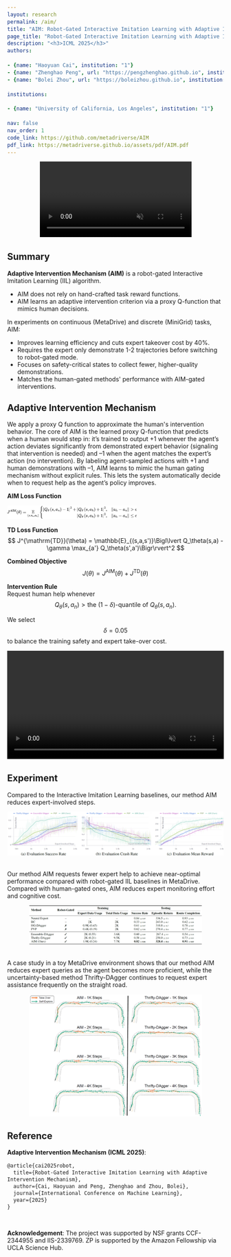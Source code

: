 ```yaml
---
layout: research
permalink: /aim/
title: "AIM: Robot-Gated Interactive Imitation Learning with Adaptive Intervention Mechanism"
page_title: "Robot-Gated Interactive Imitation Learning with Adaptive Intervention Mechanism"
description: "<h3>ICML 2025</h3>"
authors:

- {name: "Haoyuan Cai", institution: "1"}
- {name: "Zhenghao Peng", url: "https://pengzhenghao.github.io", institution: "1"}
- {name: "Bolei Zhou", url: "https://boleizhou.github.io", institution: "1"}

institutions:

- {name: "University of California, Los Angeles", institution: "1"}

nav: false
nav_order: 1
code_link: https://github.com/metadriverse/AIM
pdf_link: https://metadriverse.github.io/assets/pdf/AIM.pdf
---
```

<div  style="text-align: center;">
    <video width="100%" max-width="800px" loop autoplay muted playsinline src="../assets/img/aim/AIM-Train.mp4" style="width: 70%; max-width: 800px; height: auto; display: inline-block;">
    </video>
</div>

<!-- <div style="text-align: center;">
    <video loop autoplay muted playsinline src="../assets/img/aim/AIM-Train.mp4" style="width: 70%; max-width: 800px; height: auto; display: inline-block;">
    </video>
</div> -->

<!--research-section-splitter-->

## Summary

**Adaptive Intervention Mechanism (AIM)** is a robot-gated Interactive Imitation Learning (IIL) algorithm.

* AIM does not rely on hand-crafted task reward functions.  
* AIM learns an adaptive intervention criterion via a proxy Q-function that mimics human decisions.

In experiments on continuous (MetaDrive) and discrete (MiniGrid) tasks, AIM:

* Improves learning efficiency and cuts expert takeover cost by 40%.  
* Requires the expert only demonstrate 1-2 trajectories before switching to robot-gated mode.  
* Focuses on safety-critical states to collect fewer, higher-quality demonstrations.  
* Matches the human-gated methods' performance with AIM-gated interventions.

<!--research-section-splitter-->

## Adaptive Intervention Mechanism

We apply a proxy Q function to approximate the human's intervention behavior. The core of AIM is the learned proxy Q-function that predicts when a human would step in: it’s trained to output +1 whenever the agent’s action deviates significantly from demonstrated expert behavior (signaling that intervention is needed) and –1 when the agent matches the expert’s action (no intervention). By labeling agent-sampled actions with +1 and human demonstrations with –1, AIM learns to mimic the human gating mechanism without explicit rules. This lets the system automatically decide when to request help as the agent’s policy improves.

**AIM Loss Function**  
<div class="img-container" style="width: 60%;">
    <img src="../assets/img/aim/aim-loss.png" class="my-image" alt="Image" />
</div>

**TD Loss Function**  
$$
J^{\mathrm{TD}}(\theta) = \mathbb{E}_{(s,a,s')}\Bigl\lvert
Q_\theta(s,a) - \gamma \max_{a'} Q_\theta(s',a')\Bigr\rvert^2
$$

**Combined Objective**  
$$
J(\theta) = J^{\mathrm{AIM}}(\theta) + J^{\mathrm{TD}}(\theta)
$$

**Intervention Rule**  
Request human help whenever  
$$
Q_\theta(s,a_n) > \text{the }(1-\delta)\text{-quantile of }Q_\theta(s,a_n).
$$

We select $$\delta=0.05$$ to balance the training safety and expert take-over cost.

<div  style="text-align: center;">
    <video width="100%" max-width="800px" loop autoplay muted playsinline src="../assets/img/aim/delta.mp4" style="width: 100%; max-width: 800px; height: auto; display: inline-block;">
    </video>
</div>

<!--research-section-splitter-->

## Experiment
Compared to the Interactive Imitation Learning baselines, our method AIM reduces expert-involved steps.

<div class="img-container">
    <img src="../assets/img/aim/aim-exp.png" class="my-image" alt="Image" />
</div>
<br/>

Our method AIM requests fewer expert help to achieve near-optimal performance compared with robot-gated IIL baselines in MetaDrive. Compared with human-gated ones, AIM reduces expert monitoring effort and cognitive cost.

<div class="img-container" style="width: 80%; margin: 0 auto;">
    <img src="../assets/img/aim/main-exp.png" class="my-image" alt="Image" />
</div>

<br/>

A case study in a toy MetaDrive environment shows that our method AIM reduces expert queries as the agent becomes more proficient, while the uncertainty-based method Thrifty-DAgger continues to request expert assistance frequently on the straight road.

<div class="img-container" style="width: 80%; margin: 0 auto;">
    <img src="../assets/img/aim/case-study.png" class="my-image" alt="Image" />
</div>
<!--research-section-splitter-->



## Reference

**Adaptive Intervention Mechanism (ICML 2025)**:
```plain
@article{cai2025robot,
  title={Robot-Gated Interactive Imitation Learning with Adaptive Intervention Mechanism},
  author={Cai, Haoyuan and Peng, Zhenghao and Zhou, Bolei},
  journal={International Conference on Machine Learning},
  year={2025}
}   
```

<br>

**Acknowledgement**: The project was supported by NSF grants CCF-2344955 and IIS-2339769. ZP is supported by the Amazon Fellowship via UCLA Science Hub.